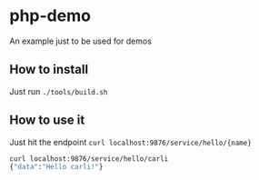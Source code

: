 # php-demo
An example just to be used for demos

## How to install
Just run `./tools/build.sh`

## How to use it
Just hit the endpoint `curl localhost:9876/service/hello/{name}`

```bash
curl localhost:9876/service/hello/carli
{"data":"Hello carli!"}
```